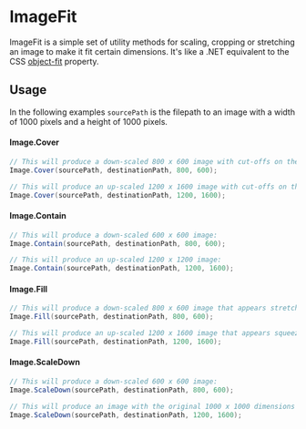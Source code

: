# ImageFit
ImageFit is a simple set of utility methods for scaling, cropping or stretching an image to make it fit certain dimensions. It's like a .NET equivalent to the CSS [object-fit](https://developer.mozilla.org/en-US/docs/Web/CSS/object-fit) property.

## Usage
In the following examples `sourcePath` is the filepath to an image with a width of 1000 pixels and a height of 1000 pixels.

#### Image.Cover

```c#
// This will produce a down-scaled 800 x 600 image with cut-offs on the top and bottom:
Image.Cover(sourcePath, destinationPath, 800, 600);

// This will produce an up-scaled 1200 x 1600 image with cut-offs on the left and right sides:
Image.Cover(sourcePath, destinationPath, 1200, 1600);
```

#### Image.Contain

```c#
// This will produce a down-scaled 600 x 600 image:
Image.Contain(sourcePath, destinationPath, 800, 600);

// This will produce an up-scaled 1200 x 1200 image:
Image.Contain(sourcePath, destinationPath, 1200, 1600);
```

#### Image.Fill

```c#
// This will produce a down-scaled 800 x 600 image that appears stretched horizontally:
Image.Fill(sourcePath, destinationPath, 800, 600);

// This will produce an up-scaled 1200 x 1600 image that appears squeezed horizontally:
Image.Fill(sourcePath, destinationPath, 1200, 1600);
```

#### Image.ScaleDown

```c#
// This will produce a down-scaled 600 x 600 image:
Image.ScaleDown(sourcePath, destinationPath, 800, 600);

// This will produce an image with the original 1000 x 1000 dimensions (no upscale):
Image.ScaleDown(sourcePath, destinationPath, 1200, 1600);

```
